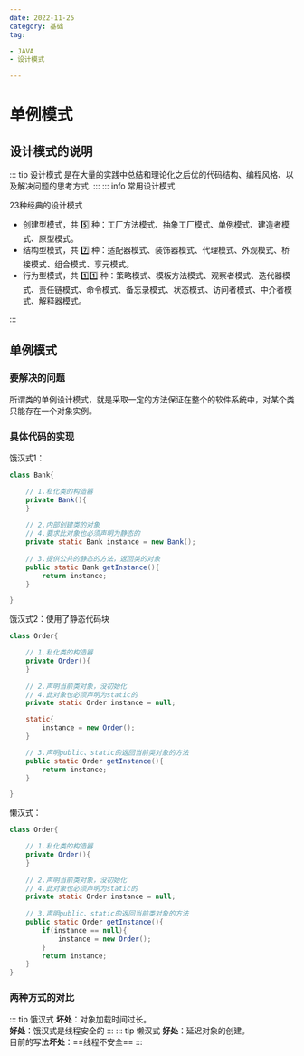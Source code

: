 ```yaml
---
date: 2022-11-25
category: 基础
tag:

- JAVA
- 设计模式

---
```


# 单例模式

## 设计模式的说明

::: tip 设计模式
是在大量的实践中总结和理论化之后优的代码结构、编程风格、以及解决问题的思考方式.
:::
::: info 常用设计模式

23种经典的设计模式

- 创建型模式，共 :five: 种：工厂方法模式、抽象工厂模式、单例模式、建造者模式、原型模式。
- 结构型模式，共 :seven: 种：适配器模式、装饰器模式、代理模式、外观模式、桥接模式、组合模式、享元模式。
- 行为型模式，共 :one::one: 种：策略模式、模板方法模式、观察者模式、迭代器模式、责任链模式、命令模式、备忘录模式、状态模式、访问者模式、中介者模式、解释器模式。

:::
## 单例模式
### 要解决的问题
所谓类的单例设计模式，就是采取一定的方法保证在整个的软件系统中，对某个类只能存在一个对象实例。
### 具体代码的实现
饿汉式1：
```java
class Bank{

	// 1.私化类的构造器
	private Bank(){
	}
	
	// 2.内部创建类的对象
	// 4.要求此对象也必须声明为静态的
	private static Bank instance = new Bank();
	
	// 3.提供公共的静态的方法，返回类的对象
	public static Bank getInstance(){
		return instance;
	}

}
```
饿汉式2：使用了静态代码块
```java
class Order{

	// 1.私化类的构造器
	private Order(){
	}
	
	// 2.声明当前类对象，没初始化
	// 4.此对象也必须声明为static的
	private static Order instance = null;

	static{
		instance = new Order();
    }

	// 3.声明public、static的返回当前类对象的方法
	public static Order getInstance(){
		return instance;
	}

}
```
懒汉式：
```java
class Order{

	// 1.私化类的构造器
	private Order(){
	}
	
	// 2.声明当前类对象，没初始化
	// 4.此对象也必须声明为static的
	private static Order instance = null;
	
	// 3.声明public、static的返回当前类对象的方法
	public static Order getInstance(){
		if(instance == null){
			instance = new Order();
		}
		return instance;
	}
}
```
### 两种方式的对比
::: tip 饿汉式
**坏处**：对象加载时间过长。  
**好处**：饿汉式是线程安全的
:::
::: tip 懒汉式
**好处**：延迟对象的创建。  
目前的写法**坏处**：==线程不安全==
:::

